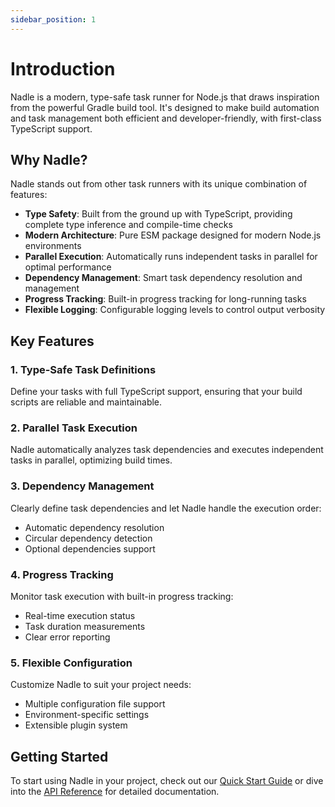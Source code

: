 ```yaml
---
sidebar_position: 1
---
```


# Introduction

Nadle is a modern, type-safe task runner for Node.js that draws inspiration from the powerful Gradle build tool. It's designed to make build automation and task management both efficient and developer-friendly, with first-class TypeScript support.

## Why Nadle?

Nadle stands out from other task runners with its unique combination of features:

- **Type Safety**: Built from the ground up with TypeScript, providing complete type inference and compile-time checks
- **Modern Architecture**: Pure ESM package designed for modern Node.js environments
- **Parallel Execution**: Automatically runs independent tasks in parallel for optimal performance
- **Dependency Management**: Smart task dependency resolution and management
- **Progress Tracking**: Built-in progress tracking for long-running tasks
- **Flexible Logging**: Configurable logging levels to control output verbosity

## Key Features

### 1. Type-Safe Task Definitions
Define your tasks with full TypeScript support, ensuring that your build scripts are reliable and maintainable.

### 2. Parallel Task Execution
Nadle automatically analyzes task dependencies and executes independent tasks in parallel, optimizing build times.

### 3. Dependency Management
Clearly define task dependencies and let Nadle handle the execution order:
- Automatic dependency resolution
- Circular dependency detection
- Optional dependencies support

### 4. Progress Tracking
Monitor task execution with built-in progress tracking:
- Real-time execution status
- Task duration measurements
- Clear error reporting

### 5. Flexible Configuration
Customize Nadle to suit your project needs:
- Multiple configuration file support
- Environment-specific settings
- Extensible plugin system

## Getting Started

To start using Nadle in your project, check out our [Quick Start Guide](./getting-started.md) or dive into the [API Reference](./api/index.md) for detailed documentation. 